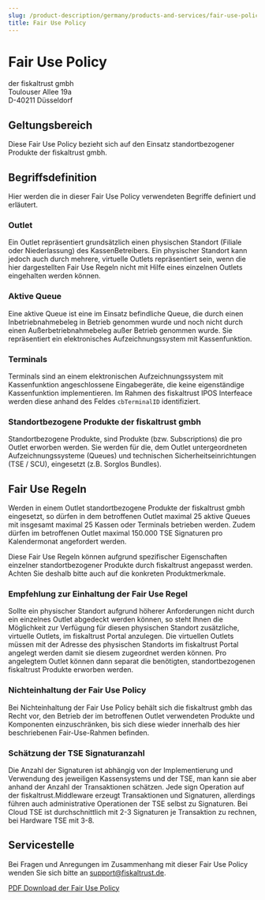 ```yaml
---
slug: /product-description/germany/products-and-services/fair-use-policy
title: Fair Use Policy
---
```


# Fair Use Policy

der fiskaltrust gmbh<br />
Toulouser Allee 19a<br />
D-40211 Düsseldorf<br />



## Geltungsbereich

Diese Fair Use Policy bezieht sich auf den Einsatz standortbezogener Produkte der fiskaltrust gmbh.

## Begriffsdefinition

Hier werden die in dieser Fair Use Policy verwendeten Begriffe definiert und erläutert.

### Outlet

Ein Outlet repräsentiert grundsätzlich einen physischen Standort (Filiale oder Niederlassung) des KassenBetreibers. Ein physischer Standort kann jedoch auch durch mehrere, virtuelle Outlets repräsentiert sein, wenn die hier dargestellten Fair Use Regeln nicht mit Hilfe eines einzelnen Outlets eingehalten werden können. 

### Aktive Queue

Eine aktive Queue ist eine im Einsatz befindliche Queue, die durch einen Inbetriebnahmebeleg in Betrieb genommen wurde und noch nicht durch einen Außerbetriebnahmebeleg außer Betrieb genommen wurde. Sie repräsentiert ein elektronisches Aufzeichnungssystem mit Kassenfunktion. 

### Terminals

Terminals sind an einem elektronischen Aufzeichnungssystem mit Kassenfunktion angeschlossene Eingabegeräte, die keine eigenständige Kassenfunktion implementieren. Im Rahmen des fiskaltrust IPOS Interfeace werden diese anhand des Feldes `cbTerminalID` identifiziert. 

### Standortbezogene Produkte der fiskaltrust gmbh

Standortbezogene Produkte, sind Produkte (bzw. Subscriptions) die pro Outlet erworben werden. Sie werden für die, dem Outlet untergeordneten Aufzeichnungssysteme (Queues) und technischen Sicherheitseinrichtungen (TSE / SCU), eingesetzt (z.B. Sorglos Bundles).

## Fair Use Regeln

Werden in einem Outlet standortbezogene Produkte der fiskaltrust gmbh eingesetzt, so dürfen in dem betroffenen Outlet maximal 25 aktive Queues mit insgesamt maximal 25 Kassen oder Terminals betrieben werden. Zudem dürfen im betroffenen Outlet maximal 150.000 TSE Signaturen pro Kalendermonat angefordert werden.

Diese Fair Use Regeln können aufgrund spezifischer Eigenschaften einzelner standortbezogener Produkte durch fiskaltrust angepasst werden. Achten Sie deshalb bitte auch auf die konkreten Produktmerkmale.

### Empfehlung zur Einhaltung der Fair Use Regel

Sollte ein physischer Standort aufgrund höherer Anforderungen nicht durch ein einzelnes Outlet abgedeckt werden können, so steht Ihnen die Möglichkeit zur Verfügung für diesen physischen Standort zusätzliche, virtuelle Outlets, im fiskaltrust Portal anzulegen. Die virtuellen Outlets müssen mit der Adresse des physischen Standorts im fiskaltrust Portal angelegt werden damit sie diesem zugeordnet werden können. Pro angelegtem Outlet können dann separat die benötigten, standortbezogenen fiskaltrust Produkte erworben werden.

### Nichteinhaltung der Fair Use Policy

Bei Nichteinhaltung der Fair Use Policy behält sich die fiskaltrust gmbh das Recht vor, den Betrieb der im betroffenen Outlet verwendeten Produkte und Komponenten einzuschränken, bis sich diese wieder innerhalb des hier beschriebenen Fair-Use-Rahmen befinden.

### Schätzung der TSE Signaturanzahl

Die Anzahl der Signaturen ist abhängig von der Implementierung und Verwendung des jeweiligen Kassensystems und der TSE, man kann sie aber anhand der Anzahl der Transaktionen schätzen. Jede sign Operation auf der fiskaltrust.Middleware erzeugt Transaktionen und Signaturen, allerdings führen auch administrative Operationen der TSE selbst zu Signaturen. Bei Cloud TSE ist durchschnittlich mit 2-3 Signaturen je Transaktion zu rechnen, bei Hardware TSE mit 3-8.

## Servicestelle

Bei Fragen und Anregungen im Zusammenhang mit dieser Fair Use Policy wenden Sie sich bitte an [support@fiskaltrust.de](mailto:support@fiskaltrust.de).


[PDF Download der Fair Use Policy](media/market-de-fair-use-policy.pdf)
